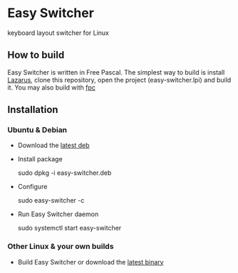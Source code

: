 # Easy Switcher
keyboard layout switcher for Linux

## How to build
Easy Switcher is written in Free Pascal. 
The simplest way to build is install [Lazarus](https://www.lazarus-ide.org/), clone this repository, open the project (easy-switcher.lpi) and build it.
You may also build with [fpc](https://www.freepascal.org/)

## Installation
### Ubuntu & Debian
* Download the [latest deb](https://github.com/freemind001/easy-switcher/releases)
* Install package

	sudo dpkg -i easy-switcher.deb
* Configure

	sudo easy-switcher -c
* Run Easy Switcher daemon

	sudo systemctl start easy-switcher

### Other Linux & your own builds
* Build Easy Switcher or download the [latest binary](https://github.com/freemind001/easy-switcher/releases)


